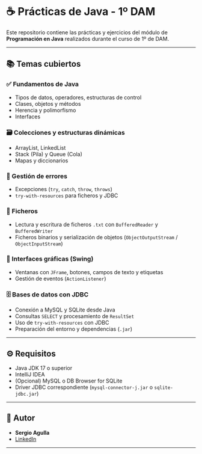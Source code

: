 # ☕ Prácticas de Java - 1º DAM

Este repositorio contiene las prácticas y ejercicios del módulo de **Programación en Java** realizados durante el curso de 1º de DAM.

---

## 📚 Temas cubiertos

### ✅ Fundamentos de Java
- Tipos de datos, operadores, estructuras de control
- Clases, objetos y métodos
- Herencia y polimorfismo
- Interfaces

### 🗃️ Colecciones y estructuras dinámicas
- ArrayList, LinkedList
- Stack (Pila) y Queue (Cola)
- Mapas y diccionarios

### 🧨 Gestión de errores
- Excepciones (`try`, `catch`, `throw`, `throws`)
- `try-with-resources` para ficheros y JDBC

### 📂 Ficheros
- Lectura y escritura de ficheros `.txt` con `BufferedReader` y `BufferedWriter`
- Ficheros binarios y serialización de objetos (`ObjectOutputStream` / `ObjectInputStream`)

### 🎨 Interfaces gráficas (Swing)
- Ventanas con `JFrame`, botones, campos de texto y etiquetas
- Gestión de eventos (`ActionListener`)

### 🗄️ Bases de datos con JDBC
- Conexión a MySQL y SQLite desde Java
- Consultas `SELECT` y procesamiento de `ResultSet`
- Uso de `try-with-resources` con JDBC
- Preparación del entorno y dependencias (`.jar`)

---

## ⚙️ Requisitos

- Java JDK 17 o superior
- IntelliJ IDEA
- (Opcional) MySQL o DB Browser for SQLite
- Driver JDBC correspondiente (`mysql-connector-j.jar` o `sqlite-jdbc.jar`)

---


## 👤 Autor

- **Sergio Agulla**  
- [LinkedIn](https://www.linkedin.com/in/sergio-agulla/)

---

